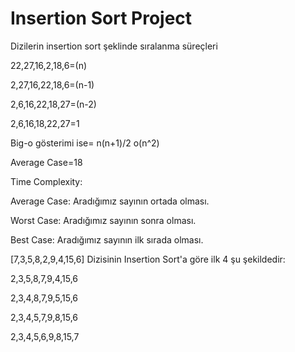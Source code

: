 # Insertion Sort Project

Dizilerin insertion sort şeklinde sıralanma süreçleri 

22,27,16,2,18,6=(n)

2,27,16,22,18,6=(n-1)

2,6,16,22,18,27=(n-2)

2,6,16,18,22,27=1

Big-o gösterimi ise= n(n+1)/2 o(n^2)

Average Case=18

Time Complexity:

Average Case: Aradığımız sayının ortada olması.

Worst Case: Aradığımız sayının sonra olması.

Best Case: Aradığımız sayının ilk sırada olması.

[7,3,5,8,2,9,4,15,6] Dizisinin Insertion Sort'a göre ilk 4 şu şekildedir:

2,3,5,8,7,9,4,15,6

2,3,4,8,7,9,5,15,6

2,3,4,5,7,9,8,15,6

2,3,4,5,6,9,8,15,7